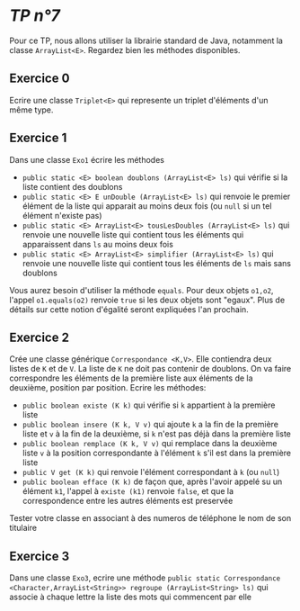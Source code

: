 *TP n°7*
=======

Pour ce TP, nous allons utiliser la librairie standard de Java, notamment la classe `ArrayList<E>`. Regardez bien les méthodes disponibles.

Exercice 0
----------

Ecrire une classe `Triplet<E>` qui represente un triplet d'éléments d'un même type.

Exercice 1
----------
Dans une classe `Exo1` écrire les méthodes

- `public static <E> boolean doublons (ArrayList<E> ls)` qui vérifie si la liste contient des doublons 
- `public static <E> E unDouble (ArrayList<E> ls)` qui renvoie le premier élément de la liste qui apparait au moins deux fois (ou `null` si un tel élément n'existe pas)
- `public static <E> ArrayList<E> tousLesDoubles (ArrayList<E> ls)` qui renvoie une nouvelle liste qui contient tous les éléments qui apparaissent dans `ls` au moins deux fois
- `public static <E> ArrayList<E> simplifier (ArrayList<E> ls)` qui renvoie une nouvelle liste qui contient tous les éléments de `ls` mais sans doublons

Vous aurez besoin d'utiliser la méthode `equals`. Pour deux objets `o1,o2`, l'appel `o1.equals(o2)` renvoie `true` si les deux objets sont "egaux". Plus de détails sur cette notion d'égalité seront expliquées l'an prochain.


Exercice 2
----------
Crée une classe générique `Correspondance <K,V>`. Elle contiendra deux listes de `K` et de `V`.
La liste de `K` ne doit pas contenir de doublons. On va faire correspondre les éléments de la première liste
aux éléments de la deuxième, position par position. Ecrire les méthodes:

- `public boolean existe (K k)` qui vérifie si `k` appartient à la première liste
- `public boolean insere (K k, V v)` qui ajoute `k` a la fin de la première liste et `v` à la fin de la deuxième, si `k` n'est pas déjà dans la première liste
- `public boolean remplace (K k, V v)` qui remplace dans la deuxième liste `v` à la position correspondante à l'élément `k` s'il est dans la première liste
- `public V get (K k)` qui renvoie l'élément correspondant à `k` (ou `null`)
- `public boolean efface (K k)` de façon que, après l'avoir appelé su un élément `k1`, l'appel à `existe (k1)` renvoie `false`, et que la correspondence entre les autres éléments est preservée

Tester votre classe en associant à des numeros de téléphone le nom de son titulaire

Exercice 3
----------
Dans une classe `Exo3`, ecrire une méthode `public static Correspondance <Character,ArrayList<String>> regroupe (ArrayList<String> ls)` qui associe à chaque lettre la liste des mots qui commencent par elle




